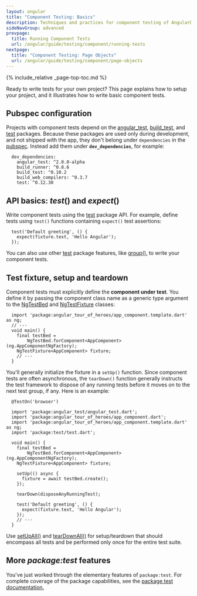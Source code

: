 ```yaml
---
layout: angular
title: "Component Testing: Basics"
description: Techniques and practices for component testing of AngularDart apps.
sideNavGroup: advanced
prevpage:
  title: Running Component Tests
  url: /angular/guide/testing/component/running-tests
nextpage:
  title: "Component Testing: Page Objects"
  url: /angular/guide/testing/component/page-objects
---
```

<?code-excerpt path-base="examples/ng/doc"?>

{% include_relative _page-top-toc.md %}

Ready to write tests for your own project? This page explains how to setup your
project, and it illustrates how to write basic component tests.

## Pubspec configuration

Projects with component tests depend on the
[angular_test][], [build_test][], and [test][] packages. Because these packages are used
only during development, and not shipped with the app, they don't belong
under `dependencies` in the [pubspec][]. Instead add them
under **`dev_dependencies`**, for example:

<?code-excerpt "toh-0/pubspec.yaml (dev_dependencies)" title?>
```
  dev_dependencies:
    angular_test: ^2.0.0-alpha
    build_runner: ^0.8.6
    build_test: ^0.10.2
    build_web_compilers: ^0.3.7
    test: ^0.12.30
```

## API basics: _test_() and _expect_()

Write component tests using the [test][] package API.
For example, define tests using `test()` functions
containing `expect()` test assertions:

<?code-excerpt "toh-0/test/app_test.dart (simple test)" region="default-test" title?>
```
  test('Default greeting', () {
    expect(fixture.text, 'Hello Angular');
  });
```

You can also use other [test][] package features, like [group()][], to write your component tests.

## Test fixture, setup and teardown

Component tests must explicitly define the **component under test**. You define it by passing the component class name as a generic type argument to the [NgTestBed][] and [NgTestFixture][] classes:

<?code-excerpt "toh-0/test/app_test.dart (test bed and fixture)" title?>
```
  import 'package:angular_tour_of_heroes/app_component.template.dart' as ng;
  // ···
  void main() {
    final testBed =
        NgTestBed.forComponent<AppComponent>(ng.AppComponentNgFactory);
    NgTestFixture<AppComponent> fixture;
    // ···
  }
```

You'll generally initialize the fixture in a `setUp()` function.
Since component tests are often asynchronous, the `tearDown()` function
generally instructs the test framework to dispose of any running tests
before it moves on to the next test group, if any. Here is an example:

<?code-excerpt "toh-0/test/app_test.dart (excerpt)" region="initial" title?>
```
  @TestOn('browser')

  import 'package:angular_test/angular_test.dart';
  import 'package:angular_tour_of_heroes/app_component.dart';
  import 'package:angular_tour_of_heroes/app_component.template.dart' as ng;
  import 'package:test/test.dart';

  void main() {
    final testBed =
        NgTestBed.forComponent<AppComponent>(ng.AppComponentNgFactory);
    NgTestFixture<AppComponent> fixture;

    setUp(() async {
      fixture = await testBed.create();
    });

    tearDown(disposeAnyRunningTest);

    test('Default greeting', () {
      expect(fixture.text, 'Hello Angular');
    });
    // ···
  }
```

Use [setUpAll()][] and [tearDownAll()][] for setup/teardown that should encompass all tests and be performed only once for the entire test suite.

## More _package:test_ features

You've just worked through the elementary features of `package:test`. For
complete coverage of the package capabilities, see the
[package test documentation.][test]

[angular_test]: https://pub.dartlang.org/packages/angular_test
[build_test]: https://pub.dartlang.org/packages/build_test
[group()]: https://pub.dartlang.org/packages/test#writing-tests
[group API]: {{site.api}}/test/latest/test/group.html
[NgTestBed]: {{site.api}}/angular_test/latest/angular_test/NgTestBed-class.html
[NgTestFixture]: {{site.api}}/angular_test/latest/angular_test/NgTestFixture-class.html
[pubspec]: {{site.dartlang}}/tools/pub/pubspec
[setUpAll()]: {{site.api}}/test/latest/test/setUpAll.html
[tearDownAll()]: {{site.api}}/test/latest/test/tearDownAll.html
[test]: https://pub.dartlang.org/packages/test
